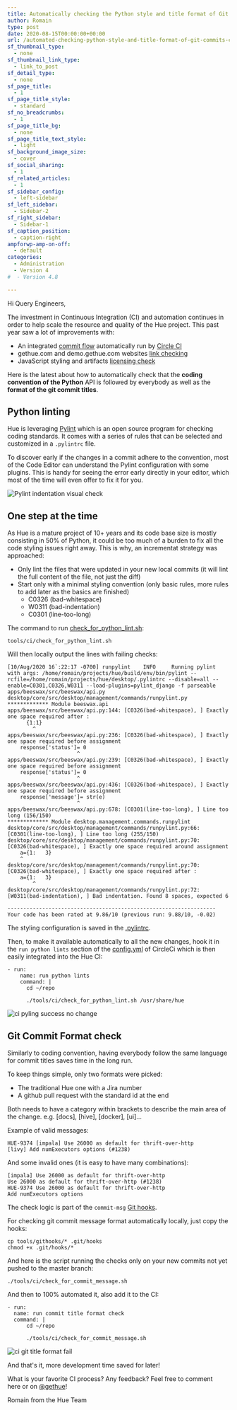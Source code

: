```yaml
---
title: Automatically checking the Python style and title format of Git commits
author: Romain
type: post
date: 2020-08-15T00:00:00+00:00
url: /automated-checking-python-style-and-title-format-of-git-commits-continuous-integration/
sf_thumbnail_type:
  - none
sf_thumbnail_link_type:
  - link_to_post
sf_detail_type:
  - none
sf_page_title:
  - 1
sf_page_title_style:
  - standard
sf_no_breadcrumbs:
  - 1
sf_page_title_bg:
  - none
sf_page_title_text_style:
  - light
sf_background_image_size:
  - cover
sf_social_sharing:
  - 1
sf_related_articles:
  - 1
sf_sidebar_config:
  - left-sidebar
sf_left_sidebar:
  - Sidebar-2
sf_right_sidebar:
  - Sidebar-1
sf_caption_position:
  - caption-right
ampforwp-amp-on-off:
  - default
categories:
  - Administration
  - Version 4
#  - Version 4.8

---
```


Hi Query Engineers,

The investment in Continuous Integration (CI) and automation continues in order to help scale the resource and quality of the Hue project. This past year saw a lot of improvements with:

* An integrated [commit flow](https://gethue.com/improving-the-developer-productivity-with-some-continuous-integration/) automatically run by [Circle CI](https://circleci.com/gh/cloudera/hue)
* gethue.com and demo.gethue.com websites [link checking](https://gethue.com/checking-dead-links-automatically-continuous-integration/)
* JavaScript styling and artifacts [licensing check](/automated-checking-javascript-licenses-absolute-paths-continuous-integration/)

Here is the latest about how to automatically check that the **coding convention of the Python** API is followed by everybody as well as the **format of the git commit titles**.

## Python linting

Hue is leveraging [Pylint](https://www.pylint.org/) which is an open source program for checking coding standards. It comes with a series of rules that can be selected and customized in a `.pylintrc` file.

To discover early if the changes in a commit adhere to the convention, most of the Code Editor can understand the Pylint configuration with some plugins. This is handy for seeing the error early directly in your editor, which most of the time will even offer to fix it for you.

![Pylint indentation visual check](https://cdn.gethue.com/uploads/2020/08/pylint-indent.png)

## One step at the time

As Hue is a mature project of 10+ years and its code base size is mostly consisting in 50% of Python, it could be too much of a burden to fix all the code styling issues right away. This is why, an incrementat strategy was approached:

* Only lint the files that were updated in your new local commits (it will lint the full content of the file, not just the diff)
* Start only with a minimal styling convention (only basic rules, more rules to add later as the basics are finished)
  * C0326 (bad-whitespace)
  * W0311 (bad-indentation)
  * C0301 (line-too-long)


The command to run [check_for_python_lint.sh](https://github.com/cloudera/hue/blob/master/tools/ci/check_for_python_lint.sh):

    tools/ci/check_for_python_lint.sh

Will then locally output the lines with failing checks:

    [10/Aug/2020 16`:22:17 -0700] runpylint    INFO     Running pylint with args: /home/romain/projects/hue/build/env/bin/pylint --rcfile=/home/romain/projects/hue/desktop/.pylintrc --disable=all --enable=C0301,C0326,W0311 --load-plugins=pylint_django -f parseable apps/beeswax/src/beeswax/api.py desktop/core/src/desktop/management/commands/runpylint.py
    ************* Module beeswax.api
    apps/beeswax/src/beeswax/api.py:144: [C0326(bad-whitespace), ] Exactly one space required after :
          {1:1}
            ^
    apps/beeswax/src/beeswax/api.py:236: [C0326(bad-whitespace), ] Exactly one space required before assignment
        response['status']= 0
                          ^
    apps/beeswax/src/beeswax/api.py:239: [C0326(bad-whitespace), ] Exactly one space required before assignment
        response['status']= 0
                          ^
    apps/beeswax/src/beeswax/api.py:436: [C0326(bad-whitespace), ] Exactly one space required before assignment
        response['message']= str(e)
                          ^
    apps/beeswax/src/beeswax/api.py:678: [C0301(line-too-long), ] Line too long (156/150)
    ************* Module desktop.management.commands.runpylint
    desktop/core/src/desktop/management/commands/runpylint.py:66: [C0301(line-too-long), ] Line too long (255/150)
    desktop/core/src/desktop/management/commands/runpylint.py:70: [C0326(bad-whitespace), ] Exactly one space required around assignment
        a={1:   3}
        ^
    desktop/core/src/desktop/management/commands/runpylint.py:70: [C0326(bad-whitespace), ] Exactly one space required after :
        a={1:   3}
            ^
    desktop/core/src/desktop/management/commands/runpylint.py:72: [W0311(bad-indentation), ] Bad indentation. Found 8 spaces, expected 6

    ------------------------------------------------------------------
    Your code has been rated at 9.86/10 (previous run: 9.88/10, -0.02)


The styling configuration is saved in the [.pylintrc](https://github.com/cloudera/hue/blob/master/.pylintrc).

Then, to make it available automatically to all the new changes, hook it in the `run python lints` section of the [config.yml](https://github.com/cloudera/hue/blob/master/.circleci/config.yml#L109) of CircleCi which is then easily integrated into the Hue CI:

    - run:
        name: run python lints
        command: |
          cd ~/repo

          ./tools/ci/check_for_python_lint.sh /usr/share/hue


![ci pyling success no change](https://cdn.gethue.com/uploads/2020/08/ci-pylint-success.png)

## Git Commit Format check

Similarly to coding convention, having everybody follow the same language for commit titles saves time in the long run.

To keep things simple, only two formats were picked:
* The traditional Hue one with a Jira number
* A github pull request with the standard id at the end

Both needs to have a category within brackets to describe the main area of the change. e.g. [docs], [hive], [docker], [ui]...

Example of valid messages:

    HUE-9374 [impala] Use 26000 as default for thrift-over-http
    [livy] Add numExecutors options (#1238)

And some invalid ones (it is easy to have many combinations):

    [impala] Use 26000 as default for thrift-over-http
    Use 26000 as default for thrift-over-http (#1238)
    HUE-9374 Use 26000 as default for thrift-over-http
    Add numExecutors options


The check logic is part of the `commit-msg` [Git hooks](https://github.com/cloudera/hue/blob/master/tools/githooks).

For checking git commit message format automatically locally, just copy the hooks:

    cp tools/githooks/* .git/hooks
    chmod +x .git/hooks/*

And here is the script running the checks only on your new commits not yet pushed to the master branch:

    ./tools/ci/check_for_commit_message.sh

And then to 100% automated it, also add it to the CI:

    - run:
      name: run commit title format check
      command: |
          cd ~/repo

          ./tools/ci/check_for_commit_message.sh

![ci git title format fail](https://cdn.gethue.com/uploads/2020/08/ci-commit-format-check-fail.png)


And that's it, more development time saved for later!

What is your favorite CI process? Any feedback? Feel free to comment here or on [@gethue](https://twitter.com/gethue)!

Romain from the Hue Team
